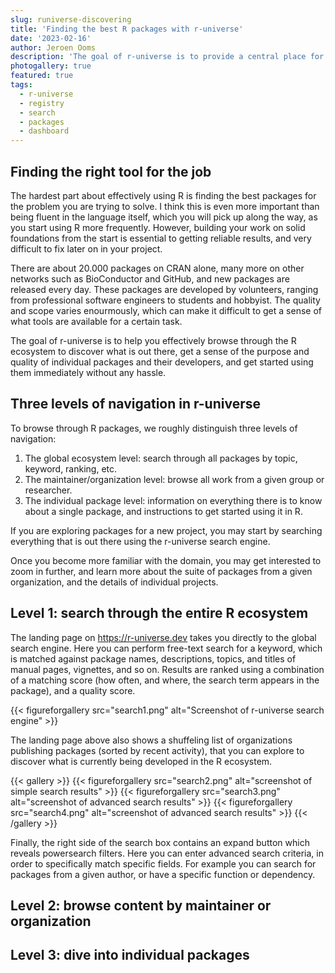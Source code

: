 ```yaml
---
slug: runiverse-discovering
title: 'Finding the best R packages with r-universe'
date: '2023-02-16'
author: Jeroen Ooms
description: 'The goal of r-universe is to provide a central place for browsing through the R ecosystem to discover what is out there, get a sense of the purpose and quality of individual packages, and help you get started in seconds.'
photogallery: true
featured: true
tags:
  - r-universe
  - registry
  - search
  - packages
  - dashboard
---
```


## Finding the right tool for the job

The hardest part about effectively using R is finding the best packages for the problem you are trying to solve. I think this is even more important than being fluent in the language itself, which you will pick up along the way, as you start using R more frequently. However, building your work on solid foundations from the start is essential to getting reliable results, and very difficult to fix later on in your project.

There are about 20.000 packages on CRAN alone, many more on other networks such as BioConductor and GitHub, and new packages are released every day. These packages are developed by volunteers, ranging from professional software engineers to students and hobbyist. The quality and scope varies enourmously, which can make it difficult to get a sense of what tools are available for a certain task.

The goal of r-universe is to help you effectively browse through the R ecosystem to discover what is out there, get a sense of the purpose and quality of individual packages and their developers, and get started using them immediately without any hassle.

## Three levels of navigation in r-universe

To browse through R packages, we roughly distinguish three levels of navigation:

 1. The global ecosystem level: search through all packages by topic, keyword, ranking, etc.
 2. The maintainer/organization level: browse all work from a given group or researcher.
 3. The individual package level: information on everything there is to know about a single package, and instructions to get started using it in R.

If you are exploring packages for a new project, you may start by searching everything that is out there using the r-universe search engine.

Once you become more familiar with the domain, you may get interested to zoom in further, and learn more about the suite of packages from a given organization, and the details of individual projects.


## Level 1: search through the entire R ecosystem

The landing page on https://r-universe.dev takes you directly to the global search engine. Here you can perform free-text search for a keyword, which is matched against package names, descriptions, topics, and titles of manual pages, vignettes, and so on. Results are ranked using a combination of a matching score (how often, and where, the search term appears in the package), and a quality score.

{{< figureforgallery src="search1.png" alt="Screenshot of r-universe search engine" >}}

The landing page above also shows a shuffeling list of organizations publishing packages (sorted by recent activity), that you can explore to discover what is currently being developed in the R ecosystem.

{{< gallery >}}
{{< figureforgallery src="search2.png" alt="screenshot of simple search results" >}}
{{< figureforgallery src="search3.png" alt="screenshot of advanced search results" >}}
{{< figureforgallery src="search4.png" alt="screenshot of advanced search results" >}}
{{< /gallery >}}

Finally, the right side of the search box contains an expand button which reveals powersearch filters. Here you can enter advanced search criteria, in order to specifically match specific fields. For example you can search for packages from a given author, or have a specific function or dependency.



## Level 2: browse content by maintainer or organization


## Level 3: dive into individual packages

